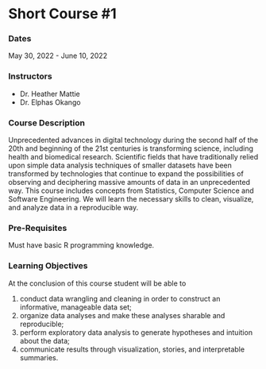 # Short Course #1

### Dates
May 30, 2022 - June 10, 2022

### Instructors
* Dr. Heather Mattie
* Dr. Elphas Okango

### Course Description
Unprecedented advances in digital technology during the second half of the 20th and beginning of the 21st centuries is transforming science, including health and biomedical research. Scientific fields that have traditionally relied upon simple data analysis techniques of smaller datasets have been transformed by technologies that continue to expand the possibilities of observing and deciphering massive amounts of data in an unprecedented way. This course includes concepts from Statistics, Computer Science and Software Engineering. We will learn the necessary skills to clean, visualize, and analyze data in a reproducible way. 

### Pre-Requisites 
Must have basic R programming knowledge. 

### Learning Objectives 
At the conclusion of this course student will be able to 

1) conduct data wrangling and cleaning in order to construct an informative, manageable data set; 
2) organize data analyses and make these analyses sharable and reproducible; 
3) perform exploratory data analysis to generate hypotheses and intuition about the data; 
4) communicate results through visualization, stories, and interpretable summaries.

